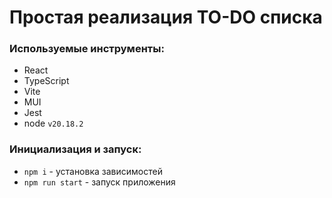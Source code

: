 # Простая реализация TO-DO списка

### Используемые инструменты:
- React
- TypeScript
- Vite
- MUI
- Jest
- node `v20.18.2`

### Инициализация и запуск:
- `npm i` - установка зависимостей
- `npm run start` - запуск приложения
